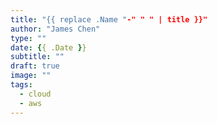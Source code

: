 ```yaml
---
title: "{{ replace .Name "-" " " | title }}"
author: "James Chen"
type: ""
date: {{ .Date }}
subtitle: ""
draft: true
image: ""
tags:
  - cloud
  - aws
---
```

